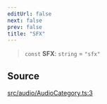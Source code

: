 ```yaml
---
editUrl: false
next: false
prev: false
title: "SFX"
---
```


> `const` **SFX**: `string` = `"sfx"`

## Source

[src/audio/AudioCategory.ts:3](https://github.com/relishinc/dill-pixel/blob/543438455c9a47928084300159416186c2aa1095/src/audio/AudioCategory.ts#L3)
